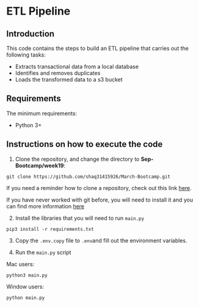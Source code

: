 # ETL Pipeline

## Introduction

This code contains the steps to build an ETL pipeline that carries out the following tasks:

- Extracts transactional data from a local database
- Identifies and removes duplicates
- Loads the transformed data to a s3 bucket

## Requirements
The minimum requirements:
- Python 3+

## Instructions on how to execute the code

1. Clone the repository, and change the directory to **Sep-Bootcamp/week19**:
```
git clone https://github.com/shaq31415926/March-Bootcamp.git
```

If you need a reminder how to clone a repository, check out this link [here](https://docs.github.com/en/repositories/creating-and-managing-repositories/cloning-a-repository).

If you have never worked with git before, you will need to install it and you can find more information [here](https://git-scm.com/book/en/v2/Getting-Started-Installing-Git)


2. Install the libraries that you will need to run `main.py`
```
pip3 install -r requirements.txt
```

3. Copy the `.env.copy` file to `.env`and fill out the environment variables.


4. Run the `main.py` script

Mac users:
```
python3 main.py
```

Window users:
```
python main.py
```
